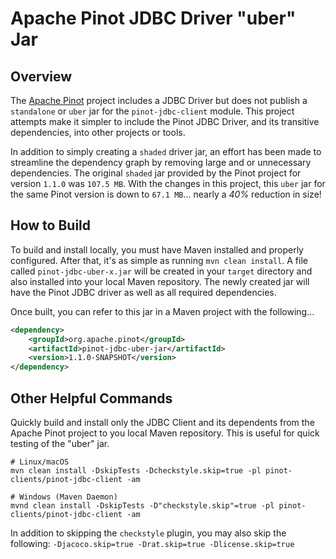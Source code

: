 # Apache Pinot JDBC Driver "uber" Jar

## Overview
The [Apache Pinot](https://github.com/apache/pinot) project includes a JDBC Driver but does not publish a `standalone` or `uber` jar for the `pinot-jdbc-client` module.  This project attempts make it simpler to include the Pinot JDBC Driver, and its transitive dependencies, into other projects or tools.  

In addition to simply creating a `shaded` driver jar, an effort has been made to streamline the dependency graph by removing large and or unnecessary dependencies. The original `shaded` jar provided by the Pinot project for version `1.1.0` was `107.5 MB`.  With the changes in this project, this `uber` jar for the same Pinot version is down to `67.1 MB`... nearly a *40%* reduction in size!

## How to Build
To build and install locally, you must have Maven installed and properly configured.  After that, it's as simple as running `mvn clean install`.  A file called `pinot-jdbc-uber-x.jar` will be created in your `target` directory and also installed into your local Maven repository.  The newly created jar will have the Pinot JDBC driver as well as all required dependencies.

Once built, you can refer to this jar in a Maven project with the following...
```xml
<dependency>
    <groupId>org.apache.pinot</groupId>
    <artifactId>pinot-jdbc-uber-jar</artifactId>
    <version>1.1.0-SNAPSHOT</version>
</dependency>
```

## Other Helpful Commands

Quickly build and install only the JDBC Client and its dependents from the Apache Pinot project to you local Maven repository.  This is useful for quick testing of the "uber" jar.
```shell
# Linux/macOS
mvn clean install -DskipTests -Dcheckstyle.skip=true -pl pinot-clients/pinot-jdbc-client -am

# Windows (Maven Daemon)
mvnd clean install -DskipTests -D"checkstyle.skip"=true -pl pinot-clients/pinot-jdbc-client -am
```

In addition to skipping the `checkstyle` plugin, you may also skip the following: `-Djacoco.skip=true -Drat.skip=true -Dlicense.skip=true`